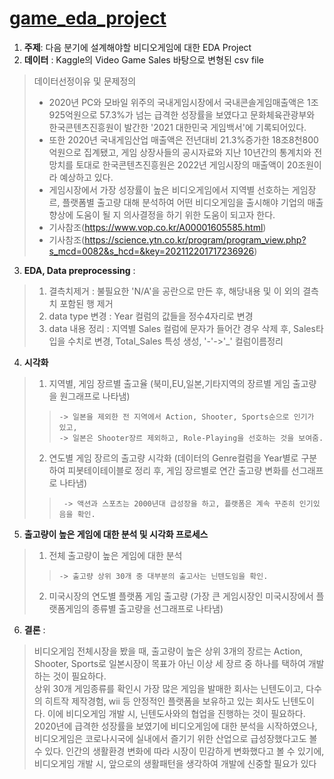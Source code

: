 # [**game_eda_project**](https://github.com/sangahnim/game_eda_project/blob/main/game_eda_project.ipynb)
1. **주제**: 다음 분기에 설계해야할 비디오게임에 대한 EDA Project
2. **데이터** : Kaggle의 Video Game Sales 바탕으로 변형된 csv file
> 데이터선정이유 및 문제정의
>  * 2020년 PC와 모바일 위주의 국내게임시장에서 국내콘솔게임매출액은 1조 925억원으로 57.3%가 넘는 급격한 성장률을 보였다고 문화체육관광부와 한국콘텐츠진흥원이 발간한 '2021 대한민국 게임백서'에 기록되어있다.
>  * 또한 2020년 국내게임산업 매출액은 전년대비 21.3%증가한 18조8천800억원으로 집계됐고, 게임 상장사들의 공시자료와 지난 10년간의 통계치와 전망치를 토대로 한국콘텐츠진흥원은 2022년 게임시장의 매출액이 20조원이라 예상하고 있다.
>  * 게임시장에서 가장 성장률이 높은 비디오게임에서 지역별 선호하는 게임장르, 플랫폼별 출고량 대해 분석하여 어떤 비디오게임을 출시해야 기업의 매출향상에  도움이 될 지 의사결정을 하기 위한 도움이 되고자 한다.
>  * 기사참조(https://www.vop.co.kr/A00001605585.html)
>  * 기사참조(https://science.ytn.co.kr/program/program_view.php?s_mcd=0082&s_hcd=&key=202112201717236926)

3. **EDA, Data preprocessing** : 
>  1) 결측치제거 : 불필요한 'N/A'을 공란으로 만든 후, 해당내용 및 이 외의 결측치 포함된 행 제거
>  2) data type 변경 : Year 컬럼의 값들을 정수4자리로 변경
>  3) data 내용 정리 : 지역별 Sales 컬럼에 문자가 들어간 경우 삭제 후, Sales타입을 수치로 변경, Total_Sales 특성 생성, '-'->'_' 컬럼이름정리
4. **시각화**
>  1) 지역별, 게임 장르별 출고율 (북미,EU,일본,기타지역의 장르별 게임 출고량을 원그래프로 나타냄)
>>     -> 일본을 제외한 전 지역에서 Action, Shooter, Sports순으로 인기가 있고, 
>>     -> 일본은 Shooter장르 제외하고, Role-Playing을 선호하는 것을 보여줌.
>  2) 연도별 게임 장르의 출고량 시각화 (데이터의 Genre컬럼을 Year별로 구분하여 피봇테이테이블로 정리 후, 게임 장르별로 연간 출고량 변화를 선그래프로 나타냄)
>>      -> 액션과 스포츠는 2000년대 급성장을 하고, 플랫폼은 계속 꾸준히 인기있음을 확인.    
5. **출고량이 높은 게임에 대한 분석 및 시각화 프로세스**
>  1) 전체 출고량이 높은 게임에 대한 분석
>>     -> 출고량 상위 30개 중 대부분의 출고사는 닌텐도임을 확인.
>  2) 미국시장의 연도별 플랫폼 게임 출고량 (가장 큰 게임시장인 미국시장에서 플랫폼게임의 종류별 출고량을 선그래프로 나타냄)

6. **결론** : 
> 비디오게임 전체시장을 봤을 때, 출고량이 높은 상위 3개의 장르는 Action, Shooter, Sports로 일본시장이 목표가 아닌 이상 세 장르 중 하나를 택하여 개발하는 것이 필요하다.  
> 상위 30개 게임종류를 확인시 가장 많은 게임을 발매한 회사는 닌텐도이고, 다수의 히트작 제작경험, wii 등 안정적인 플랫폼을 보유하고 있는 회사도 닌텐도이다. 이에 비디오게임 개발 시, 닌텐도사와의 협업을 진행하는 것이 필요하다.  
> 2020년에 급격한 성장률을 보였기에 비디오게임에 대한 분석을 시작하였으나, 비디오게임은 코로나시국에 실내에서 즐기기 위한 산업으로 급성장했다고도 볼 수 있다. 
> 인간의 생활환경 변화에 따라 시장이 민감하게 변화했다고 볼 수 있기에, 비디오게임 개발 시, 앞으로의 생활패턴을 생각하여 개발에 신중할 필요가 있다 



